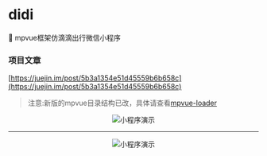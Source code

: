 # didi
:car: mpvue框架仿滴滴出行微信小程序

### 项目文章
[https://juejin.im/post/5b3a1354e51d45559b6b658c](https://juejin.im/post/5b3a1354e51d45559b6b658c)

>注意:新版的mpvue目录结构已改，具体请查看[mpvue-loader](http://mpvue.com/build/mpvue-loader/#appjsonpagejson)

<div align="center">

![小程序演示](https://github.com/QinZhen001/didi/blob/master/screenshot/GIF1.gif)


<div/>


----------



<div align="center">

![小程序演示](https://github.com/QinZhen001/didi/blob/master/screenshot/GIF.gif)


<div/>